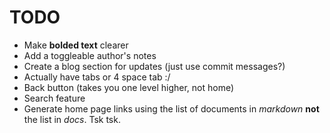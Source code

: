 # TODO

- Make **bolded text** clearer
- Add a toggleable author's notes
- Create a blog section for updates (just use commit messages?)
- Actually have tabs or 4 space tab :/
- Back button (takes you one level higher, not home)
- Search feature
- Generate home page links using the list of documents in *markdown* **not** the list in *docs*. Tsk tsk.